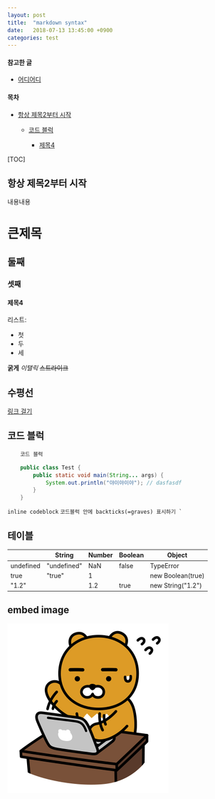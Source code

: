 ```yaml
---
layout: post
title:  "markdown syntax"
date:   2018-07-13 13:45:00 +0900
categories: test
---
```


#### 참고한 글
- [어디어디](/assad)

<h4>목차</h4><ul><li><a href="#항상-제목2부터-시작">항상 제목2부터 시작</a></li><ul><li><a href="#코드-블럭">코드 블럭</a></li><ul><li><a href="#제목4">제목4</a></li></ul></ul></ul>

[TOC]

## 항상 제목2부터 시작
내용내용

# 큰제목
## 둘째
### 셋째
#### 제목4

리스트:
- 첫
- 두
- 세

**굵게**
_이탤릭_
~~스트라이크~~

수평선
------

[링크 걸기](#항상-제목2부터-시작)

## 코드 블럭
```
	코드 블럭
```
```java
    public class Test {
	    public static void main(String... args) {
	        System.out.println("야이야이야"); // dasfasdf
	    }
    }
```

`inline codeblock`
`` 코드블럭 안에 backticks(=graves) 표시하기 ` ``

## 테이블
|                  | String      | Number | Boolean | Object                 |
|------------------|-------------|--------|---------|------------------------|
| undefined        | "undefined" | NaN    | false   | TypeError              |
| true             | "true"      | 1      |         | new Boolean(true)      |
| "1.2"            |             | 1.2    | true    | new String("1.2")      |

## embed image
~~![바쁜 라상무](/images/kakao-ryon-busy.png)~~
